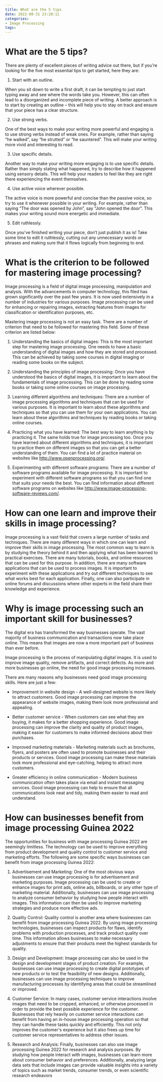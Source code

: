 ```yaml
---
title: What are the 5 tips
date: 2022-08-31 23:20:11
categories:
- Image Processing
tags:
---
```



#  What are the 5 tips?

There are plenty of excellent pieces of writing advice out there, but if you’re looking for the five most essential tips to get started, here they are:

1. Start with an outline.

When you sit down to write a first draft, it can be tempting to just start typing away and see where the words take you. However, this can often lead to a disorganized and incomplete piece of writing. A better approach is to start by creating an outline – this will help you to stay on track and ensure that your piece has a clear structure.

2. Use strong verbs.

One of the best ways to make your writing more powerful and engaging is to use strong verbs instead of weak ones. For example, rather than saying “he walked”, say “he strutted” or “he sauntered”. This will make your writing more vivid and interesting to read.

3. Use specific details.

Another way to make your writing more engaging is to use specific details. Rather than simply stating what happened, try to describe how it happened using sensory details. This will help your readers to feel like they are right there experiencing the event themselves.

4. Use active voice wherever possible.

The active voice is more powerful and concise than the passive voice, so try to use it whenever possible in your writing. For example, rather than saying “The door was opened by John”, say “John opened the door”. This makes your writing sound more energetic and immediate.

5. Edit ruthlessly.

Once you’ve finished writing your piece, don’t just publish it as is! Take some time to edit it ruthlessly, cutting out any unnecessary words or phrases and making sure that it flows logically from beginning to end.

#  What is the criterion to be followed for mastering image processing?

Image processing is a field of digital image processing, manipulation and analysis. With the advancements in computer technology, this filed has grown significantly over the past few years. It is now used extensively in a number of industries for various purposes. Image processing can be used for enhancing or repairing images, extracting features from images for classification or identification purposes, etc.

Mastering image processing is not an easy task. There are a number of criterion that need to be followed for mastering this field. Some of these criterion are listed below:

1) Understanding the basics of digital images: This is the most important step for mastering image processing. One needs to have a basic understanding of digital images and how they are stored and processed. This can be achieved by taking some courses in digital imaging or reading some books on the subject.

2) Understanding the principles of image processing: Once you have understood the basics of digital images, it is important to learn about the fundamentals of image processing. This can be done by reading some books or taking some online courses on image processing.

3) Learning different algorithms and techniques: There are a number of image processing algorithms and techniques that can be used for various purposes. It is important to learn about these algorithms and techniques so that you can use them for your own applications. You can learn about these algorithms and techniques by reading books or taking online courses.

4) Practicing what you have learned: The best way to learn anything is by practicing it. The same holds true for image processing too. Once you have learned about different algorithms and techniques, it is important to practice them on different images so that you can get a better understanding of them. You can find a lot of practice material on websites like http://www.openprocessing.org/.

5) Experimenting with different software programs: There are a number of software programs available for image processing. It is important to experiment with different software programs so that you can find one that suits your needs the best. You can find information about different software programs on websites like http://www.image-processing-software-reviews.com/.

#  How can one learn and improve their skills in image processing?

Image processing is a vast field that covers a large number of tasks and techniques. There are many different ways in which one can learn and improve their skills in image processing. The most common way to learn is by studying the theory behind it and then applying what has been learned to practical exercises. There are many tutorials, books, and online resources that can be used for this purpose. In addition, there are many software applications that can be used to process images. It is important to experiment with these applications and try out different techniques to see what works best for each application. Finally, one can also participate in online forums and discussions where other experts in the field share their knowledge and experience.

#  Why is image processing such an important skill for businesses?

The digital era has transformed the way businesses operate. The vast majority of business communication and transactions now take place online. This means that images are now a more important part of business than ever before.

Image processing is the process of manipulating digital images. It is used to improve image quality, remove artifacts, and correct defects. As more and more businesses go online, the need for good image processing increases.

There are many reasons why businesses need good image processing skills. Here are just a few:

* Improvement in website design - A well-designed website is more likely to attract customers. Good image processing can improve the appearance of website images, making them look more professional and appealing.

* Better customer service - When customers can see what they are buying, it makes for a better shopping experience. Good image processing can improve the clarity and quality of product images, making it easier for customers to make informed decisions about their purchases.

* Improved marketing materials - Marketing materials such as brochures, flyers, and posters are often used to promote businesses and their products or services. Good image processing can make these materials look more professional and eye-catching, helping to attract more customers.

* Greater efficiency in online communication - Modern business communication often takes place via email and instant messaging services. Good image processing can help to ensure that all communications look neat and tidy, making them easier to read and understand.

#  How can businesses benefit from image processing Guinea 2022

The opportunities for business with image processing Guinea 2022 are seemingly limitless. The technology can be used to improve everything from product development and quality control to customer service and marketing efforts. The following are some specific ways businesses can benefit from image processing Guinea 2022:

1. Advertisement and Marketing: One of the most obvious ways businesses can use image processing is for advertisement and marketing purposes. Image processing can be used to create or enhance images for print ads, online ads, billboards, or any other type of marketing material. Additionally, businesses can use image processing to analyze consumer behavior by studying how people interact with images. This information can then be used to improve marketing strategies and produce more effective ads.

2. Quality Control: Quality control is another area where businesses can benefit from image processing Guinea 2022. By using image processing technologies, businesses can inspect products for flaws, identify problems with production processes, and track product quality over time. This information allows businesses to make necessary adjustments to ensure that their products meet the highest standards for quality.

3. Design and Development: Image processing can also be used in the design and development stages of product creation. For example, businesses can use image processing to create digital prototypes of new products or to test the feasibility of new designs. Additionally, businesses can use image processing techniques to improve manufacturing processes by identifying areas that could be streamlined or improved.

4. Customer Service: In many cases, customer service interactions involve images that need to be cropped, enhanced, or otherwise processed in order to provide the best possible experience for the customer. Businesses that rely heavily on customer service interactions can benefit from having an in-house image processing operation so that they can handle these tasks quickly and efficiently. This not only improves the customer's experience but it also frees up time for customer service representatives to address other issues.

5. Research and Analysis: Finally, businesses can also use image processing Guinea 2022 for research and analysis purposes. By studying how people interact with images, businesses can learn more about consumer behavior and preferences. Additionally, analyzing large data sets that include images can provide valuable insights into a variety of topics such as market trends, consumer trends, or even scientific research endeavors